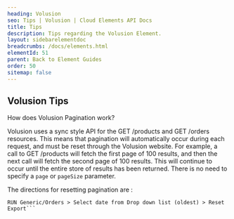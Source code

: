 ```yaml
---
heading: Volusion
seo: Tips | Volusion | Cloud Elements API Docs
title: Tips
description: Tips regarding the Volusion Element.
layout: sidebarelementdoc
breadcrumbs: /docs/elements.html
elementId: 51
parent: Back to Element Guides
order: 50
sitemap: false
---
```


## Volusion Tips

How does Volusion Pagination work?

Volusion uses a sync style API for the GET /products and GET /orders resources.
This means that pagination will automatically occur during each request, and
must be reset through the Volusion website. For example, a call to GET /products will
fetch the first page of 100 results, and then the next call will fetch the second page of 100
results. This will continue to occur until the entire store of results has been
returned. There is no need to specify a `page` or `pageSize` parameter.

The directions for resetting pagination are :

```Volusion admin dashboard > Inventory > Import/Export > Volusion API >
RUN Generic/Orders > Select date from Drop down list (oldest) > Reset Export```
